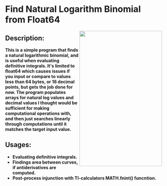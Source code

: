 <H1> Find Natural Logarithm Binomial from Float64 </H1>

<img align="right" width="265" height="435" src="https://user-images.githubusercontent.com/79816891/193723041-b1b8896b-cd8a-43fc-9170-6262229e274d.png">

<h2> Description: </h2>
<b> This is a simple program that finds a natural logarithmic binomial, and is useful when evaluating definitive integrals. It's limited to float64 which causes issues if you input or compare to values less than 64 bytes, or 16 decimal points, but gets the job done for now. The program populates arrays for natural log values and decimal values I thought would be sufficient for making computational operations with, and then just searches linearly through computations until it matches the target input value.
                                                                                                                                  
<h2> Usages: </h2>
<ul>
  <li> Evaluating definitive integrals. </li>
  <li> Findings area between curves, if antiderivatives are computed. </li>
  <li> Post-process injunction with TI-calculators MATH.fnint() funcntion. </li>


